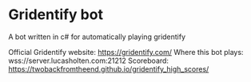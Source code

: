 # Gridentify bot
 A bot written in c# for automatically playing gridentify

Official Gridentify website: https://gridentify.com/
Where this bot plays: wss://server.lucasholten.com:21212
Scoreboard: https://twobackfromtheend.github.io/gridentify_high_scores/
